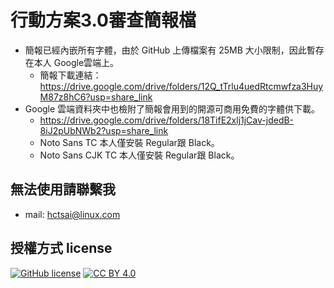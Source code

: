 # 行動方案3.0審查簡報檔
- 簡報已經內嵌所有字體，由於 GitHub 上傳檔案有 25MB 大小限制，因此暫存在本人 Google雲端上。
  - 簡報下載連結：https://drive.google.com/drive/folders/12Q_tTrlu4uedRtcmwfza3HuyM87z8hC6?usp=share_link
- Google 雲端資料夾中也檢附了簡報會用到的開源可商用免費的字體供下載。
  - https://drive.google.com/drive/folders/18TifE2xlj1jCav-jdedB-8iJ2pUbNWb2?usp=share_link
  - Noto Sans TC 本人僅安裝 Regular跟 Black。
  - Noto Sans CJK TC 本人僅安裝 Regular跟 Black。
## 無法使用請聯繫我
- mail: hctsai@linux.com
## 授權方式 license
[![GitHub license](https://img.shields.io/badge/license-MIT-blue.svg)](https://raw.githubusercontent.com/kkdai/youtube/master/LICENSE)
[![CC BY 4.0](https://img.shields.io/badge/License-CC%20BY%204.0-lightgrey.svg)](http://creativecommons.org/licenses/by/4.0/)
